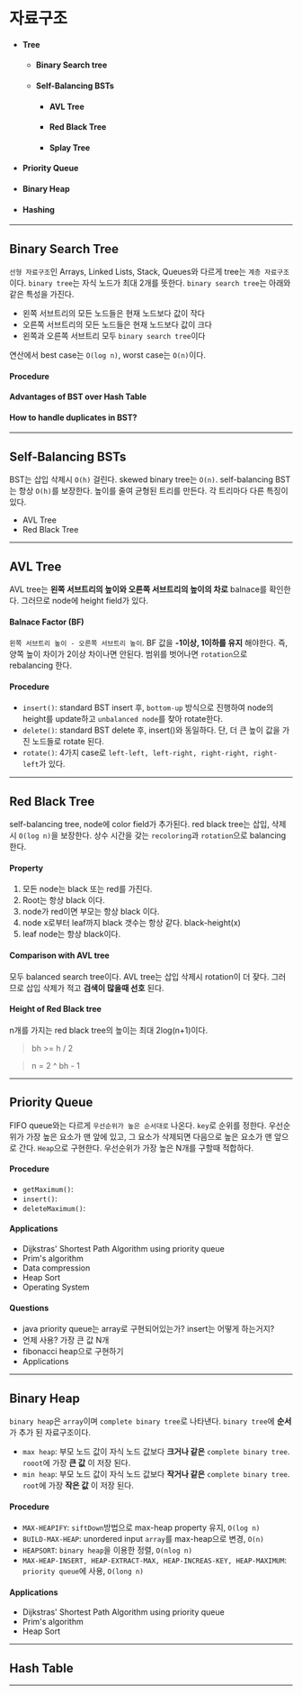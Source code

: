 # 자료구조
* #### Tree
  * #### Binary Search tree
  * #### Self-Balancing BSTs
    * #### AVL Tree
    * #### Red Black Tree
    * #### Splay Tree

* #### Priority Queue
* #### Binary Heap
* #### Hashing
----
## Binary Search Tree
`선형 자료구조`인 Arrays, Linked Lists, Stack, Queues와  다르게 tree는 `계층 자료구조`이다. `binary tree`는 자식 노드가 최대 2개를 뜻한다. `binary search tree`는 아래와 같은 특성을 가진다.

* 왼쪽 서브트리의 모든 노드들은 현재 노드보다 값이 작다
* 오른쪽 서브트리의 모든 노드들은 현재 노드보다 값이 크다
* 왼쪽과 오른쪽 서브트리 모두 `binary search tree`이다

연산에서 best case는 `O(log n)`, worst case는 `O(n)`이다.

#### Procedure

#### Advantages of BST over Hash Table

#### How to handle duplicates in BST?

---
## Self-Balancing BSTs
BST는 삽입 삭제시 `O(h)` 걸린다. skewed binary tree는 `O(n)`. self-balancing BST는 항상 `O(h)`를 보장한다. 높이를 줄여 균형된 트리를 만든다.
각 트리마다 다른 특징이 있다.

* AVL Tree
* Red Black Tree
---

## AVL Tree
AVL tree는 __왼쪽 서브트리의 높이와 오른쪽 서브트리의 높이의 차로__ balnace를 확인한다. 그러므로 node에 height field가 있다.

#### Balnace Factor (BF)
`왼쪽 서브트리 높이 - 오른쪽 서브트리 높이`. BF 값을 __-1이상, 1이하를 유지__ 해야한다. 즉, 양쪽 높이 차이가 2이상 차이나면 안된다. 범위를 벗어나면 `rotation`으로 rebalancing 한다.

#### Procedure
* `insert()`: standard BST insert 후, `bottom-up` 방식으로 진행하여 node의 height를 update하고 `unbalanced node`를 찾아 rotate한다.
* `delete()`: standard BST delete 후, insert()와 동일하다. 단, 더 큰 높이 값을 가진 노드들로 rotate 된다.
* `rotate()`: 4가지 case로 `left-left, left-right, right-right, right-left`가 있다.
---


## Red Black Tree
self-balancing tree, node에 color field가 추가된다.
red black tree는 삽입, 삭제시 `O(log n)`을 보장한다. 상수 시간을 갖는 `recoloring`과 `rotation`으로 balancing 한다.

#### Property
1. 모든 node는 black 또는 red를 가진다.
2. Root는 항상 black 이다.
3. node가 red이면 부모는 항상 black 이다.
4. node x로부터 leaf까지 black 갯수는 항상 같다. black-height(x)
5. leaf node는 항상 black이다.

#### Comparison with AVL tree
모두 balanced search tree이다. AVL tree는 삽입 삭제시 rotation이 더 잦다. 그러므로 삽입 삭제가 적고 __검색이 많을때 선호__ 된다.

#### Height of Red Black tree
n개를 가지는 red black tree의 높이는 최대 2log(n+1)이다.
>bh >= h / 2

> n = 2 ^ bh - 1

---

## Priority Queue
FIFO queue와는 다르게 `우선순위가 높은 순서대로` 나온다. `key`로 순위를 정한다. 우선순위가 가장 높은 요소가 맨 앞에 있고, 그 요소가 삭제되면 다음으로 높은 요소가 맨 앞으로 간다. `Heap`으로 구현한다. 우선순위가 가장 높은 N개를 구할때 적합하다.

#### Procedure
 * `getMaximum()`:
 * `insert()`:
 * `deleteMaximum()`:

#### Applications
* Dijkstras' Shortest Path Algorithm using priority queue
* Prim's algorithm
* Data compression
* Heap Sort
* Operating System

#### Questions
* java priority queue는 array로 구현되어있는가? insert는 어떻게 하는거지?
* 언제 사용? 가장 큰 값 N개
* fibonacci heap으로 구현하기
* Applications
---

## Binary Heap
`binary heap`은 `array`이며 `complete binary tree`로 나타낸다. `binary tree`에 __순서__ 가 추가 된 자료구조이다.
 * `max heap`: 부모 노드 값이 자식 노드 값보다 __크거나 같은__ `complete binary tree`. `rooot`에 가장 **큰 값** 이 저장 된다.
 * `min heap`: 부모 노드 값이 자식 노드 값보다 __작거나 같은__ `complete binary tree`. `root`에 가장 **작은 값** 이 저장 된다.

#### Procedure
* `MAX-HEAPIFY`: `siftDown`방법으로 max-heap property 유지, `O(log n)`
* `BUILD-MAX-HEAP`: unordered input `array`를 max-heap으로 변경, `O(n)`
* `HEAPSORT`: `binary heap`을 이용한 정렬, `O(nlog n)`
* `MAX-HEAP-INSERT, HEAP-EXTRACT-MAX, HEAP-INCREAS-KEY, HEAP-MAXIMUM`: `priority queue`에 사용, `O(long n)`

#### Applications
* Dijkstras' Shortest Path Algorithm using priority queue
* Prim's algorithm
* Heap Sort
---

## Hash Table
---
